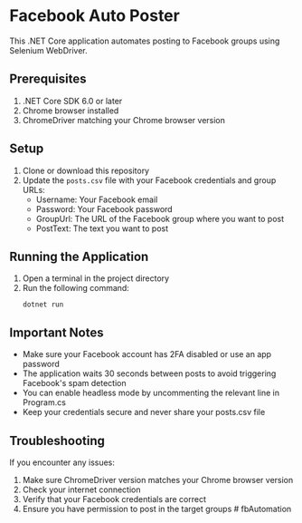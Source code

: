 # Facebook Auto Poster

This .NET Core application automates posting to Facebook groups using Selenium WebDriver.

## Prerequisites

1. .NET Core SDK 6.0 or later
2. Chrome browser installed
3. ChromeDriver matching your Chrome browser version

## Setup

1. Clone or download this repository
2. Update the `posts.csv` file with your Facebook credentials and group URLs:
   - Username: Your Facebook email
   - Password: Your Facebook password
   - GroupUrl: The URL of the Facebook group where you want to post
   - PostText: The text you want to post

## Running the Application

1. Open a terminal in the project directory
2. Run the following command:
   ```
   dotnet run
   ```

## Important Notes

- Make sure your Facebook account has 2FA disabled or use an app password
- The application waits 30 seconds between posts to avoid triggering Facebook's spam detection
- You can enable headless mode by uncommenting the relevant line in Program.cs
- Keep your credentials secure and never share your posts.csv file

## Troubleshooting

If you encounter any issues:
1. Make sure ChromeDriver version matches your Chrome browser version
2. Check your internet connection
3. Verify that your Facebook credentials are correct
4. Ensure you have permission to post in the target groups #   f b A u t o m a t i o n  
 